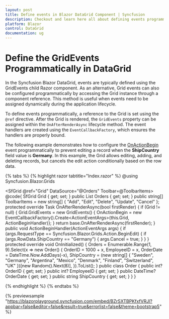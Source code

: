 ```yaml
---
layout: post
title: Define events in Blazor DataGrid Component | Syncfusion
description: Checkout and learn here all about defining events programmatically in the Syncfusion Blazor DataGrid component and more.
platform: Blazor
control: DataGrid
documentation: ug
---
```


# Define the GridEvents Programmatically in DataGrid

In the Syncfusion Blazor DataGrid, events are typically defined using the GridEvents child Razor component. As an alternative, Grid events can also be configured programmatically by accessing the Grid instance through a component reference. This method is useful when events need to be assigned dynamically during the application lifecycle.

To define events programmatically, a reference to the Grid is set using the `@ref` directive. After the Grid is rendered, the `GridEvents` property can be assigned within the `OnAfterRenderAsync` lifecycle method. The event handlers are created using the `EventCallbackFactory`, which ensures the handlers are properly bound.

The following example demonstrates how to configure the [OnActionBegin](https://help.syncfusion.com/cr/blazor/Syncfusion.Blazor.Grids.GridEvents-1.html#Syncfusion_Blazor_Grids_GridEvents_1_OnActionBegin) event programmatically to prevent editing a record when the **ShipCountry** field value is **Germany**. In this example, the Grid allows editing, adding, and deleting records, but cancels the edit action conditionally based on the row data.

{% tabs %}
{% highlight razor tabtitle="Index.razor" %}
@using Syncfusion.Blazor.Grids

<SfGrid @ref="Grid" DataSource="@Orders" Toolbar=@ToolbarItems>
    <GridEditSettings AllowEditing="true" AllowAdding="true" AllowDeleting="true"></GridEditSettings>
</SfGrid> 
@code{
    SfGrid<Order> Grid { get; set; } 
    public List<Order> Orders { get; set; }
    public string[] ToolbarItems = new string[] { "Add", "Edit", "Delete", "Update", "Cancel" };
    protected override Task OnAfterRenderAsync(bool firstRender) 
    { 
        if (Grid != null) 
        { 
            Grid.GridEvents = new GridEvents<Order>() { OnActionBegin = new EventCallbackFactory().Create<ActionEventArgs<Order>>(this.Grid, ActionBeginHandler)}; 
        } 
        return base.OnAfterRenderAsync(firstRender); 
    } 
    public void ActionBeginHandler(ActionEventArgs<Order> args) 
    { 
        if (args.RequestType == Syncfusion.Blazor.Grids.Action.BeginEdit) 
        {
            if (args.RowData.ShipCountry == "Germany") {
                args.Cancel = true;
            }
        } 
    } 
    protected override void OnInitialized()
    {
        Orders = Enumerable.Range(1, 9).Select(x => new Order()
        {
            OrderID = 1000 + x,
            EmployeeID = x,
            OrderDate = DateTime.Now.AddDays(-x),
            ShipCountry = (new string[] { "Sweden", "Germany", "Argentina", "Mexico", "Denmark", "Finland", "Switzerland", "UK" })[new Random().Next(8)],
        }).ToList();
    }
    public class Order
    {
        public int? OrderID { get; set; }
        public int? EmployeeID { get; set; }
        public DateTime? OrderDate { get; set; }
        public string ShipCountry {  get;  set; }
    }
}

{% endhighlight %}
{% endtabs %}

{% previewsample "https://blazorplayground.syncfusion.com/embed/BZrSXTBPKfxfVRJl?appbar=false&editor=false&result=true&errorlist=false&theme=bootstrap5" %}